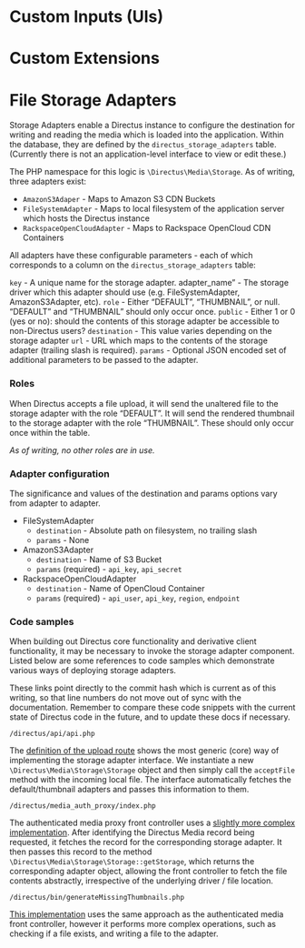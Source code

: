 # Custom Inputs (UIs)

# Custom Extensions

# File Storage Adapters

Storage Adapters enable a Directus instance to configure the destination for writing and reading the media which is loaded into the application. Within the database, they are defined by the `directus_storage_adapters` table. (Currently there is not an application-level interface to view or edit these.)

The PHP namespace for this logic is `\Directus\Media\Storage`. As of writing, three adapters exist:

* `AmazonS3Adaper` - Maps to Amazon S3 CDN Buckets
* `FileSystemAdapter` - Maps to local filesystem of the application server which hosts the Directus instance
* `RackspaceOpenCloudAdapter` - Maps to Rackspace OpenCloud CDN Containers

All adapters have these configurable parameters - each of which corresponds to a column on the `directus_storage_adapters` table:

`key` - A unique name for the storage adapter.
adapter_name” - The storage driver which this adapter should use (e.g. FileSystemAdapter, AmazonS3Adapter, etc).
`role` - Either “DEFAULT”, “THUMBNAIL”, or null. “DEFAULT” and “THUMBNAIL” should only occur once.
`public` - Either 1 or 0 (yes or no): should the contents of this storage adapter be accessible to non-Directus users?
`destination` - This value varies depending on the storage adapter
`url` - URL which maps to the contents of the storage adapter (trailing slash is required).
`params` - Optional JSON encoded set of additional parameters to be passed to the adapter.

### Roles

When Directus accepts a file upload, it will send the unaltered file to the storage adapter with the role “DEFAULT”. It will send the rendered thumbnail to the storage adapter with the role “THUMBNAIL”. These should only occur once within the table.

_As of writing, no other roles are in use._

### Adapter configuration

The significance and values of the destination and params options vary from adapter to adapter.

* FileSystemAdapter
  * `destination` - Absolute path on filesystem, no trailing slash
  * `params` - None
* AmazonS3Adapter
  * `destination` - Name of S3 Bucket
  * `params` (required) - `api_key`, `api_secret`
* RackspaceOpenCloudAdapter
  * `destination` - Name of OpenCloud Container
  * `params` (required) - `api_user`, `api_key`, `region`, `endpoint`

### Code samples

When building out Directus core functionality and derivative client functionality, it may be necessary to invoke the storage adapter component. Listed below are some references to code samples which demonstrate various ways of deploying storage adapters.

These links point directly to the commit hash which is current as of this writing, so that line numbers do not move out of sync with the documentation. Remember to compare these code snippets with the current state of Directus code in the future, and to update these docs if necessary.

`/directus/api/api.php`

The [definition of the upload route](https://www.google.com/url?q=https%3A%2F%2Fgithub.com%2FRNGR%2Fdirectus6%2Fblob%2Ff386da45a4957f776c4a701fdd31aae2c93e1273%2Fapi%2Fapi.php%23L781&sa=D&sntz=1&usg=AFQjCNF61vBWbi9eTJc1FvUaSCXAnXM_uQ) shows the most generic (core) way of implementing the storage adapter interface.  We instantiate a new `\Directus\Media\Storage\Storage` object and then simply call the `acceptFile` method with the incoming local file. The interface automatically fetches the default/thumbnail adapters and passes this information to them.

`/directus/media_auth_proxy/index.php`

The authenticated media proxy front controller uses a [slightly more complex implementation](https://www.google.com/url?q=https%3A%2F%2Fgithub.com%2FRNGR%2Fdirectus6%2Fblob%2Ff386da45a4957f776c4a701fdd31aae2c93e1273%2Fmedia_auth_proxy%2Findex.php%23L120&sa=D&sntz=1&usg=AFQjCNFvgWXCSmwfnxuTzYVgymy3TNEujg). After identifying the Directus Media record being requested, it fetches the record for the corresponding storage adapter. It then passes this record to the method `\Directus\Media\Storage\Storage::getStorage`, which returns the corresponding adapter object, allowing the front controller to fetch the file contents abstractly, irrespective of the underlying driver / file location.

`/directus/bin/generateMissingThumbnails.php`

[This implementation](https://www.google.com/url?q=https%3A%2F%2Fgithub.com%2FRNGR%2Fdirectus6%2Fblob%2Ff386da45a4957f776c4a701fdd31aae2c93e1273%2Fbin%2FgenerateMissingThumbnails.php&sa=D&sntz=1&usg=AFQjCNFJOUy3bKpTj0W4XtYE5nwsP_9ZUg) uses the same approach as the authenticated media front controller, however it performs more complex operations, such as checking if a file exists, and writing a file to the adapter.